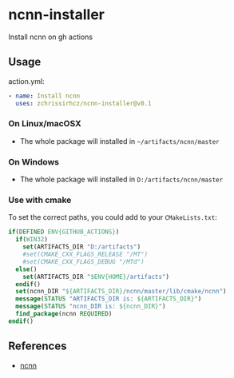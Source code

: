 # ncnn-installer

Install ncnn on gh actions

## Usage
action.yml:
```yml
- name: Install ncnn
  uses: zchrissirhcz/ncnn-installer@v0.1
```

### On Linux/macOSX
* The whole package will installed in `~/artifacts/ncnn/master`

### On Windows
* The whole package will installed in `D:/artifacts/ncnn/master`

### Use with cmake
To set the correct paths, you could add to your `CMakeLists.txt`:
```cmake
if(DEFINED ENV{GITHUB_ACTIONS})
  if(WIN32)
    set(ARTIFACTS_DIR "D:/artifacts")
    #set(CMAKE_CXX_FLAGS_RELEASE "/MT")
    #set(CMAKE_CXX_FLAGS_DEBUG "/MTd")
  else()
    set(ARTIFACTS_DIR "$ENV{HOME}/artifacts")
  endif()
  set(ncnn_DIR "${ARTIFACTS_DIR}/ncnn/master/lib/cmake/ncnn")
  message(STATUS "ARTIFACTS_DIR is: ${ARTIFACTS_DIR}")
  message(STATUS "ncnn_DIR is: ${ncnn_DIR}")
  find_package(ncnn REQUIRED)
endif()
```

## References
- [ncnn](https://github.com/tencent/ncnn)